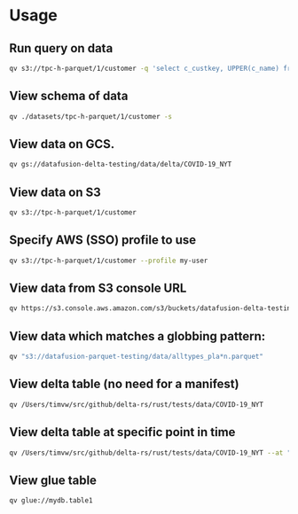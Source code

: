 # Usage

## Run query on data

```bash
qv s3://tpc-h-parquet/1/customer -q 'select c_custkey, UPPER(c_name) from tbl'
```

## View schema of data

```bash
qv ./datasets/tpc-h-parquet/1/customer -s
```

## View data on GCS.

```bash
qv gs://datafusion-delta-testing/data/delta/COVID-19_NYT
```

## View data on S3

```bash
qv s3://tpc-h-parquet/1/customer
```

## Specify AWS (SSO) profile to use

```bash
qv s3://tpc-h-parquet/1/customer --profile my-user
```

## View data from S3 console URL

```bash
qv https://s3.console.aws.amazon.com/s3/buckets/datafusion-delta-testing?region=eu-central-1&prefix=simple_table/&showversions=false
``` 

## View data which matches a globbing pattern:

```bash
qv "s3://datafusion-parquet-testing/data/alltypes_pla*n.parquet"
```

## View delta table (no need for a manifest)

```bash
qv /Users/timvw/src/github/delta-rs/rust/tests/data/COVID-19_NYT
```

## View delta table at specific point in time

```bash
qv /Users/timvw/src/github/delta-rs/rust/tests/data/COVID-19_NYT --at "2022-01-01T16:39:00+01:00"
```

## View glue table

```bash
qv glue://mydb.table1
```